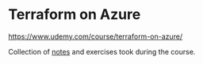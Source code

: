 # Terraform on Azure

<https://www.udemy.com/course/terraform-on-azure/>

Collection of [notes](NOTES.md) and exercises took during the course.